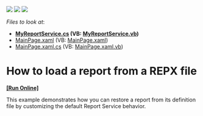 <!-- default badges list -->
![](https://img.shields.io/endpoint?url=https://codecentral.devexpress.com/api/v1/VersionRange/128601735/11.1.4%2B)
[![](https://img.shields.io/badge/Open_in_DevExpress_Support_Center-FF7200?style=flat-square&logo=DevExpress&logoColor=white)](https://supportcenter.devexpress.com/ticket/details/E3024)
[![](https://img.shields.io/badge/📖_How_to_use_DevExpress_Examples-e9f6fc?style=flat-square)](https://docs.devexpress.com/GeneralInformation/403183)
<!-- default badges end -->
<!-- default file list -->
*Files to look at*:

* **[MyReportService.cs](./CS/SL-LoadRepxDemo.Web/MyReportService.cs) (VB: [MyReportService.vb](./VB/SL-LoadRepxDemo.Web/MyReportService.vb))**
* [MainPage.xaml](./CS/SL-LoadRepxDemo/MainPage.xaml) (VB: [MainPage.xaml](./VB/SL-LoadRepxDemo/MainPage.xaml))
* [MainPage.xaml.cs](./CS/SL-LoadRepxDemo/MainPage.xaml.cs) (VB: [MainPage.xaml.vb](./VB/SL-LoadRepxDemo/MainPage.xaml.vb))
<!-- default file list end -->
# How to load a report from a REPX file
<!-- run online -->
**[[Run Online]](https://codecentral.devexpress.com/e3024)**
<!-- run online end -->


<p>This example demonstrates how you can restore a report from its definition file by customizing the default Report Service behavior.</p>

<br/>



